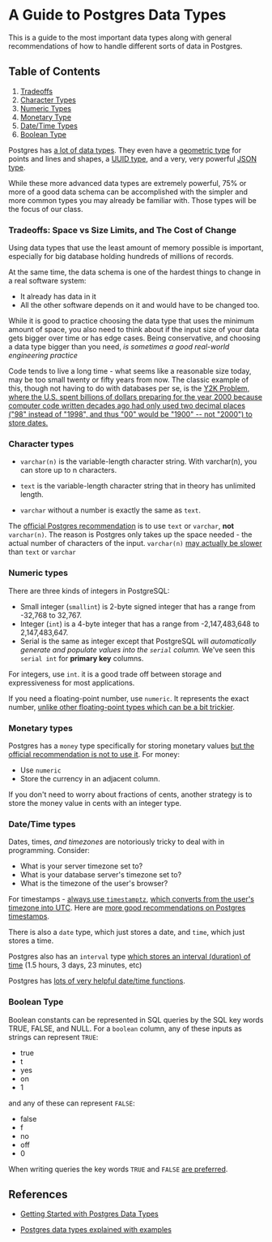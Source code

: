 # A Guide to Postgres Data Types

This is a guide to the most important data types along with general recommendations of how to handle different sorts of data in Postgres.

## Table of Contents

1. [Tradeoffs](#tradeoffs-space-vs-size-limits-and-the-cost-of-change)
2. [Character Types](#character-types)
3. [Numeric Types](#numeric-types)
4. [Monetary Type](#monetary-types)
5. [Date/Time Types](#datetime-types)
6. [Boolean Type](#boolean-type)

Postgres has [a lot of data types](https://www.postgresql.org/docs/current/datatype.html). They even have a [geometric type](https://www.postgresql.org/docs/current/datatype-geometric.html) for points and lines and shapes, a [UUID type](https://www.postgresql.org/docs/current/datatype-uuid.html), and a very, very powerful [JSON type](https://www.postgresql.org/docs/current/datatype-json.html).

While these more advanced data types are extremely powerful, 75% or more of a good data schema can be accomplished with the simpler and more common types you may already be familiar with. Those types will be the focus of our class.

### Tradeoffs: Space vs Size Limits, and The Cost of Change

Using data types that use the least amount of memory possible is important, especially for big database holding hundreds of millions of records.

At the same time, the data schema is one of the hardest things to change in a real software system: 

- It already has data in it
- All the other software depends on it and would have to be changed too.

While it is good to practice choosing the data type that uses the minimum amount of space, you also need to think about if the input size of your data gets bigger over time or has edge cases. Being conservative, and choosing a data type bigger than you need, *is sometimes a good real-world engineering practice*

Code tends to live a long time - what seems like a reasonable size today, may be too small twenty or fifty years from now. The classic example of this, though not having to do with databases per se, is the [Y2K Problem, where the U.S. spent billions of dollars preparing for the year 2000 because computer code written decades ago had only used two decimal places ("98" instead of "1998", and thus "00" would be "1900" -- not "2000") to store dates.](https://time.com/5752129/y2k-bug-history/)

### Character types

- `varchar(n)` is the variable-length character string.  With varchar(n),  you can store up to n characters.

- `text` is the variable-length character string that in theory has unlimited length.

- `varchar` without a number is exactly the same as `text`.

The [official Postgres recommendation](https://wiki.postgresql.org/wiki/Don%27t_Do_This#Don.27t_use_varchar.28n.29_by_default) is to use `text` or `varchar`, **not** `varchar(n)`. The reason is Postgres only takes up the space needed - the actual number of characters of the input. `varchar(n)` [may actually be slower](https://www.postgresql.org/docs/9.1/datatype-character.html) than `text` or `varchar`

### Numeric types

There are three kinds of integers in PostgreSQL:

- Small integer (`smallint`) is 2-byte signed integer that has a range from -32,768 to 32,767.
- Integer (`int`) is a 4-byte integer that has a range from -2,147,483,648 to 2,147,483,647.
- Serial is the same as integer except that PostgreSQL will *automatically generate and populate values into the `serial` column.* We've seen this `serial int` for **primary key** columns.

For integers, use `int`. it is a good trade off between storage and expressiveness for most applications.

If you need a floating-point number, use `numeric`. It represents the exact number, [unlike other floating-point types which can be a bit trickier](https://www.prisma.io/dataguide/postgresql/introduction-to-data-types#numbers-and-numeric-values).

### Monetary types

Postgres has a `money` type specifically for storing monetary values [but the official recommendation is not to use it](https://wiki.postgresql.org/wiki/Don%27t_Do_This#Don.27t_use_money). For money:

- Use `numeric`
- Store the currency in an adjacent column.

If you don't need to worry about fractions of cents, another strategy is to store the money value in cents with an integer type.

### Date/Time types

Dates, times, *and timezones* are notoriously tricky to deal with in programming. Consider:

- What is your server timezone set to?
- What is your database server's timezone set to?
- What is the timezone of the user's browser?

For timestamps - [always use `timestamptz`](https://wiki.postgresql.org/wiki/Don't_Do_This#Date.2FTime_storage), [which converts from the user's timezone into UTC](https://community.spiceworks.com/topic/2454825-zone-of-misunderstanding). Here are [more good recommendations on Postgres timestamps](https://justatheory.com/2012/04/postgres-use-timestamptz/).

There is also a `date` type, which just stores a date, and `time`, which just stores a time.

Postgres also has an `interval` type [which stores an interval (duration) of time](https://www.postgresqltutorial.com/postgresql-tutorial/postgresql-interval/) (1.5 hours, 3 days, 23 minutes, etc)

Postgres has [lots of very helpful date/time functions](https://www.postgresql.org/docs/current/functions-datetime.html).

### Boolean Type

Boolean constants can be represented in SQL queries by the SQL key words TRUE, FALSE, and NULL.  For a `boolean` column, any of these inputs as strings can represent `TRUE`:

- true
- t
- yes
- on
- 1

and any of these can represent `FALSE`:

- false
- f
- no
- off
- 0

When writing queries the key words `TRUE` and `FALSE` [are preferred](https://www.postgresql.org/docs/current/datatype-boolean.html).

## References

- [Getting Started with Postgres Data Types](https://www.postgresqltutorial.com/postgresql-tutorial/postgresql-data-types/)

- [Postgres data types explained with examples](https://estuary.dev/postgresql-data-types/)
